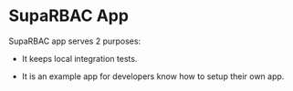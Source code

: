 # SupaRBAC App

SupaRBAC app serves 2 purposes:

* It keeps local integration tests.

* It is an example app for developers know how to setup their own app.
